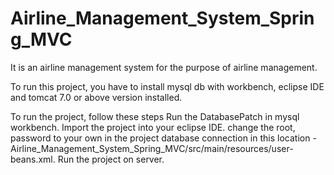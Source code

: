 # Airline_Management_System_Spring_MVC
It is an airline management system for the purpose of airline management.

To run this project, you have to install mysql db with workbench, eclipse IDE and tomcat 7.0 or above version installed.

To run the project, follow these steps
Run the DatabasePatch in mysql workbench.
Import the project into your eclipse IDE.
change the root, password to your own in the project database connection in this location - Airline_Management_System_Spring_MVC/src/main/resources/user-beans.xml.
Run the project on server.
